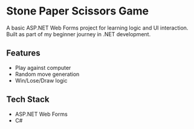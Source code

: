 # Stone Paper Scissors Game

A basic ASP.NET Web Forms project for learning logic and UI interaction. Built as part of my beginner journey in .NET development.

## Features
- Play against computer
- Random move generation
- Win/Lose/Draw logic

## Tech Stack
- ASP.NET Web Forms
- C#
